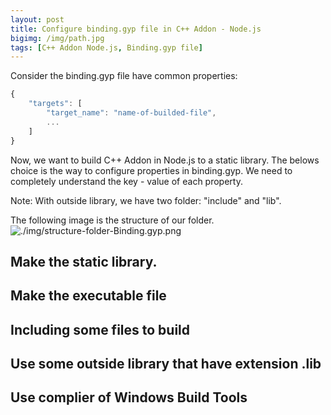```yaml
---
layout: post
title: Configure binding.gyp file in C++ Addon - Node.js
bigimg: /img/path.jpg
tags: [C++ Addon Node.js, Binding.gyp file]
---
```


Consider the binding.gyp file have common properties: 

```Javascript
{
    "targets": [
        "target_name": "name-of-builded-file", 
        ...
    ]
}
```

Now, we want to build C++ Addon in Node.js to a static library. The belows choice is the way to configure properties in binding.gyp. We need to completely understand the key - value of each property. 

Note: With outside library, we have two folder: "include" and "lib".

The following image is the structure of our folder. 
![./img/structure-folder-Binding.gyp.png]()


## Make the static library.


## Make the executable file


## Including some files to build


## Use some outside library that have extension .lib 


## Use complier of Windows Build Tools 


